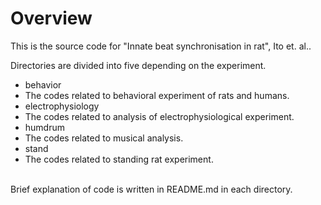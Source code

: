 # Overview
This is the source code for "Innate beat synchronisation in rat", Ito et. al..

Directories are divided into five depending on the experiment.
<br>
* behavior
 * The codes related to behavioral experiment of rats and humans.
* electrophysiology
 * The codes related to analysis of electrophysiological experiment.
* humdrum
 * The codes related to musical analysis.
* stand
 * The codes related to standing rat experiment.
<br>
 Brief explanation of code is written in README.md in each directory.
